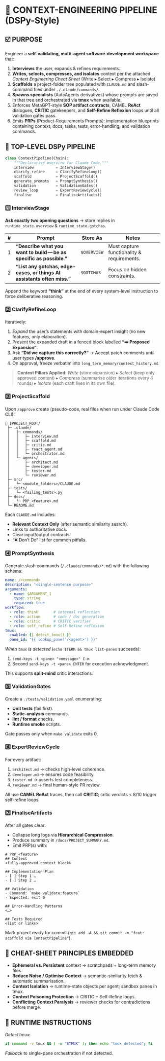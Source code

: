 # 📐  CONTEXT-ENGINEERING PIPELINE (DSPy-Style)

## ☑️  PURPOSE  
Engineer a **self-validating, multi-agent software-development workspace** that:  

1. **Interviews** the user, expands & refines requirements.  
2. **Writes, selects, compresses, and isolates** context per the attached *Context Engineering Cheat Sheet* (Write ▸ Select ▸ Compress ▸ Isolate).  
3. **Scaffolds** a project-folder tree populated with `CLAUDE.md` and slash-command files under `./.claude/commands/`.  
4. **Spawns specialists** (AutoAgents derivatives) whose prompts are saved in that tree and orchestrated via **tmux** when available.  
5. Enforces MetaGPT-style **SOP artifact contracts**, CAMEL **ReAct** dialogues, **CRITIC** gatekeepers, and **Self-Refine Reflexion** loops until all validation gates pass.  
6. Emits **PRPs** (Product-Requirements Prompts): implementation blueprints containing context, docs, tasks, tests, error-handling, and validation commands.

## 🧩  TOP-LEVEL DSPy PIPELINE
```python
class ContextPipeline(Chain):
    """Declarative overview for Claude Code."""
    interview          = InterviewStage()
    clarify_refine     = ClarifyRefineLoop()
    scaffold           = ProjectScaffold()
    generate_prompts   = PromptSynthesis()
    validation         = ValidationGates()
    review_loop        = ExpertReviewCycle()
    finalise           = FinaliseArtifacts()
````

### 1️⃣  InterviewStage

**Ask exactly two opening questions** → store replies in `runtime_state.overview` & `runtime_state.gotchas`.

| # | Prompt                                                                  | Store As    | Notes                                      |
| - | ----------------------------------------------------------------------- | ----------- | ------------------------------------------ |
| 1 | **“Describe what you want to build — be as specific as possible.”**     | `$OVERVIEW` | Must capture functionality & requirements. |
| 2 | **“List any gotchas, edge-cases, or things AI assistants often miss.”** | `$GOTCHAS`  | Focus on hidden constraints.               |

Append the keyword **“think”** at the end of every system-level instruction to force deliberative reasoning.

### 2️⃣  ClarifyRefineLoop

Iteratively:

1. *Expand* the user’s statements with domain-expert insight (no new features, only elaboration).
2. Present the expanded draft in a fenced block labelled **“⮕ Proposed Expansion”**.
3. Ask **“Did we capture this correctly?”** → Accept patch comments until user types **/approve**.
4. On approval, freeze verbatim into `long_term_memory/context_history.md`.

> **Context Pillars Applied**:
> *Write* (store expansion) ▸ *Select* (keep only approved content) ▸ *Compress* (summarise older iterations every 4 rounds) ▸ *Isolate* (each draft lives in its own file).

### 3️⃣  ProjectScaffold

Upon `/approve` create (pseudo-code, real files when run under Claude Code CLI):

```
📁 $PROJECT_ROOT/
 ├─ .claude/
 │   ├─ commands/
 │   │   ├─ interview.md
 │   │   ├─ scaffold.md
 │   │   ├─ critic.md
 │   │   ├─ react_agent.md
 │   │   └─ orchestrator.md
 │   └─ agents/
 │       ├─ architect.md
 │       ├─ developer.md
 │       ├─ tester.md
 │       └─ reviewer.md
 ├─ src/
 │   └─ <module_folders>/CLAUDE.md
 ├─ tests/
 │   └─ <failing_tests>.py
 ├─ docs/
 │   └─ PRP_<feature>.md
 └─ README.md
```

Each `CLAUDE.md` includes:

* **Relevant Context Only** (after semantic similarity search).
* Links to authoritative docs.
* Clear input/output contracts.
* “❌ Don’t Do” list for common pitfalls.

### 4️⃣  PromptSynthesis

Generate slash commands (`/.claude/commands/*.md`) with the following schema:

```yaml
name: /<command>
description: "<single-sentence purpose>"
arguments:
  - name: $ARGUMENT_1
    type: string
    required: true
workflow:
  - role: think       # internal reflection
  - role: action      # code / doc generation
  - role: critic      # CRITIC verifier
  - role: self_refine # Self-Refine reflexion
tmux:
  enabled: {{ detect_tmux() }}
  pane_id: "{{ lookup_pane('/<agent>') }}"
```

*When `tmux` is detected* (`echo $TERM && tmux list-panes` succeeds):

1. `send-keys -t <pane> "<message>" C-m`
2. Second `send-keys -t <pane> ENTER` for execution acknowledgment.

This supports **split-mind** critic interactions.

### 5️⃣  ValidationGates

Create a `./tests/validation.yaml` enumerating:

* **Unit tests** (fail first).
* **Static-analysis** commands.
* **lint / format** checks.
* **Runtime smoke** scripts.

Gate passes only when `make validate` exits 0.

### 6️⃣  ExpertReviewCycle

For every artifact:

1. `architect.md` → checks high-level coherence.
2. `developer.md` → ensures code feasibility.
3. `tester.md` → asserts test completeness.
4. `reviewer.md` → final human-style PR review.

All use **CAMEL ReAct** traces, then call **CRITIC**; critic verdicts < 8/10 trigger self-refine loops.

### 7️⃣  FinaliseArtifacts

After all gates clear:

* Collapse long logs via **Hierarchical Compression**.
* Produce summary in `/docs/PROJECT_SUMMARY.md`.
* Emit PRP(s) with:

```
# PRP_<feature>
## Context
<fully-approved context block>

## Implementation Plan
- [ ] Step 1 …
- [ ] Step 2 …

## Validation
- Command: `make validate:feature`
- Expected: exit 0

## Error-Handling Patterns
<…>

## Tests Required
<list or links>
```

Mark project ready for commit (`git add -A && git commit -m "feat: scaffold via ContextPipeline"`).

## 🧠  CHEAT-SHEET PRINCIPLES EMBEDDED

* **Ephemeral vs. Persistent** context → scratchpads + long-term memory files.
* **Reduce Noise / Optimise Context** → semantic-similarity fetch & automatic summarisation.
* **Context Isolation** → runtime-state objects per agent; sandbox panes in tmux.
* **Context Poisoning Protection** → CRITIC + Self-Refine loops.
* **Conflicting Context Paralysis** → reviewer checks for contradictions before merge.

## 🔧  RUNTIME INSTRUCTIONS

*Detect tmux*:

```bash
if command -v tmux && [ -n "$TMUX" ]; then echo "tmux detected"; fi
```

*Fallback* to single-pane orchestration if not detected.

